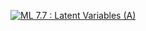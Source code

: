 [![ML 7.7 : Latent Variables (A)](https://github.com/Pratyaksha-047/winter-of-contributing/blob/5f955c02f655895bf8d84ec11dc8f475fdcf7071/Machine_Learning/Ensemble_based_Learning_&_Probabilistic_ML/Assets/Latent_variables.png)](https://drive.google.com/file/d/1tJMfMVLhbY2w0icnUviE3ctZ3JqSCp2H/view?usp=sharing)
